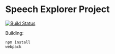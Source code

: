 # Speech Explorer Project
[![Build Status](https://travis-ci.org/SSGL-SEP/speech_explorer.svg?branch=master)](https://travis-ci.org/SSGL-SEP/speech_explorer)

Building:
```
npm install
webpack
```

